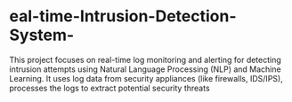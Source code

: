 # eal-time-Intrusion-Detection-System-
This project focuses on real-time log monitoring and alerting for detecting intrusion attempts using Natural Language Processing (NLP) and Machine Learning. It uses log data from security appliances (like firewalls, IDS/IPS), processes the logs to extract potential security threats
